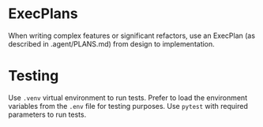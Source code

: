 # ExecPlans

When writing complex features or significant refactors, use an ExecPlan (as described in .agent/PLANS.md) from design to implementation.

# Testing

Use `.venv` virtual environment to run tests. Prefer to load the environment variables from the `.env` file for testing purposes. Use `pytest` with required parameters to run tests.
